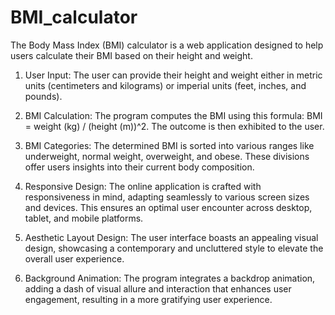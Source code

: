 # BMI_calculator
The Body Mass Index (BMI) calculator is a web application designed to help users calculate their BMI based on their height and weight.
1. User Input: The user can provide their height and weight either in metric units (centimeters and kilograms) or imperial units (feet, inches, and pounds).

2. BMI Calculation: The program computes the BMI using this formula: BMI = weight (kg) / (height (m))^2. The outcome is then exhibited to the user.

3. BMI Categories: The determined BMI is sorted into various ranges like underweight, normal weight, overweight, and obese. These divisions offer users insights into their current body composition.

4. Responsive Design: The online application is crafted with responsiveness in mind, adapting seamlessly to various screen sizes and devices. This ensures an optimal user encounter across desktop, tablet, and mobile platforms.

5. Aesthetic Layout Design: The user interface boasts an appealing visual design, showcasing a contemporary and uncluttered style to elevate the overall user experience.

6. Background Animation: The program integrates a backdrop animation, adding a dash of visual allure and interaction that enhances user engagement, resulting in a more gratifying user experience.
